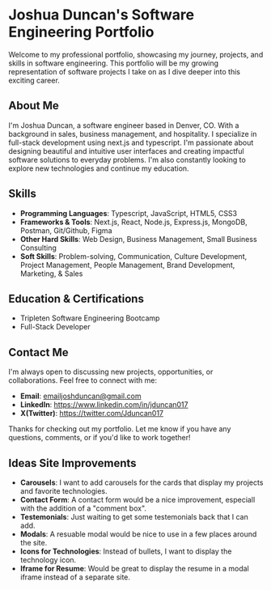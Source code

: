 # Joshua Duncan's Software Engineering Portfolio

Welcome to my professional portfolio, showcasing my journey, projects, and skills in software engineering. This portfolio will be my growing representation of software projects I take on as I dive deeper into this exciting career.

## About Me

I'm Joshua Duncan, a software engineer based in Denver, CO. With a background in sales, business management, and hospitality. I specialize in full-stack development using next.js and typescript. I'm passionate about designing beautiful and intuitive user interfaces and creating impactful software solutions to everyday problems. I'm also constantly looking to explore new technologies and continue my education.

## Skills

- **Programming Languages**: Typescript, JavaScript, HTML5, CSS3
- **Frameworks & Tools**: Next.js, React, Node.js, Express.js, MongoDB, Postman, Git/Github, Figma
- **Other Hard Skills**: Web Design, Business Management, Small Business Consulting
- **Soft Skills**: Problem-solving, Communication, Culture Development, Project Management, People Management, Brand Development, Marketing, & Sales

## Education & Certifications

- Tripleten Software Engineering Bootcamp
- Full-Stack Developer

## Contact Me

I'm always open to discussing new projects, opportunities, or collaborations. Feel free to connect with me:

- **Email**: emailjoshduncan@gmail.com
- **LinkedIn**: https://www.linkedin.com/in/jduncan017
- **X(Twitter)**: https://twitter.com/Jduncan017

Thanks for checking out my portfolio. Let me know if you have any questions, comments, or if you'd like to work together!

## Ideas Site Improvements

- **Carousels**: I want to add carousels for the cards that display my projects and favorite technologies.
- **Contact Form**: A contact form would be a nice improvement, especiall with the addition of a "comment box".
- **Testemonials**: Just waiting to get some testemonials back that I can add.
- **Modals**: A resuable modal would be nice to use in a few places around the site.
- **Icons for Technologies**: Instead of bullets, I want to display the technology icon.
- **Iframe for Resume**: Would be great to display the resume in a modal iframe instead of a separate site.
